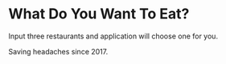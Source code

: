 # What Do You Want To Eat?

Input three restaurants and application will choose one for you. 

Saving headaches since 2017.

